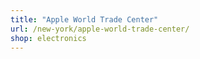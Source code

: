 ```yaml
---
title: "Apple World Trade Center"
url: /new-york/apple-world-trade-center/
shop: electronics
---
```

